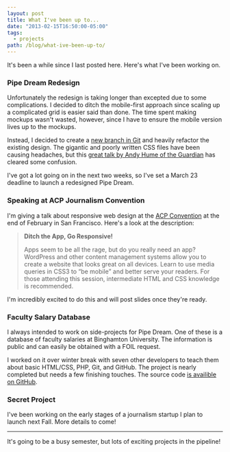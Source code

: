 ```yaml
---
layout: post
title: What I've been up to...
date: "2013-02-15T16:50:00-05:00"
tags:
  - projects
path: /blog/what-ive-been-up-to/
---
```


It's been a while since I last posted here. Here's what I've been working on.

### Pipe Dream Redesign

Unfortunately the redesign is taking longer than excepted due to some complications. I decided to ditch the mobile-first approach since scaling up a complicated grid is easier said than done. The time spent making mockups wasn't wasted, however, since I have to ensure the mobile version lives up to the mockups.

Instead, I decided to create a [new branch in Git](https://github.com/bupipedream/Pipe-Dream/tree/redesign) and heavily refactor the existing design. The gigantic and poorly written CSS files have been causing headaches, but this [great talk by Andy Hume of the Guardian](http://www.youtube.com/watch?v=ZpFdyfs03Ug) has cleared some confusion.

I've got a lot going on in the next two weeks, so I've set a March 23 deadline to launch a redesigned Pipe Dream.

### Speaking at ACP Journalism Convention

I'm giving a talk about responsive web design at the [ACP Convention](http://www.studentpress.org/acp/conventions.html) at the end of February in San Francisco. Here's a look at the description:

> **Ditch the App, Go Responsive!**
>
> Apps seem to be all the rage, but do you really need an app? WordPress and other content management systems allow you to create a website that looks great on all devices. Learn to use media queries in CSS3 to “be mobile” and better serve your readers. For those attending this session, intermediate HTML and CSS knowledge is recommended.

I'm incredibly excited to do this and will post slides once they're ready.

### Faculty Salary Database

I always intended to work on side-projects for Pipe Dream. One of these is a database of faculty salaries at Binghamton University. The information is public and can easily be obtained with a FOIL request.

I worked on it over winter break with seven other developers to teach them about basic HTML/CSS, PHP, Git, and GitHub. The project is nearly completed but needs a few finishing touches. The source code [is availible on GitHub](https://github.com/bupipedream/Public-Salaries).

### Secret Project

I've been working on the early stages of a journalism startup I plan to launch next Fall. More details to come!

---

It's going to be a busy semester, but lots of exciting projects in the pipeline!
